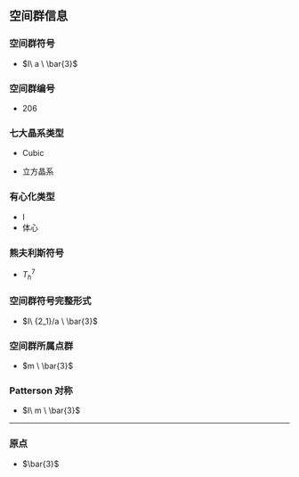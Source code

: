

## 空间群信息

### 空间群符号

- $I\ a \ \bar{3}$

### 空间群编号

-  206

### 七大晶系类型

- Cubic

- 立方晶系

### 有心化类型

- I
- 体心

### 熊夫利斯符号

- $T_h^{7}$

### 空间群符号完整形式

- $I\ {2_1}/a \ \bar{3}$

### 空间群所属点群

- $m \ \bar{3}$

### Patterson 对称

- $I\ m \ \bar{3}$

---

### 原点

- $\bar{3}$
